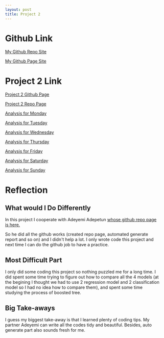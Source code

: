 ```yaml
---
layout: post
title: Project 2
---
```


# Github Link

[My Github Repo Site](https://github.com/CurlySheep?tab=repositories)

[My Github Page Site](https://github.com/CurlySheep)

# Project 2 Link

[Project 2 Github Page](https://yemoray.github.io/ST-558-Project_2/)

[Project 2 Repo Page](https://github.com/yemoray/ST-558-Project_2)

[Analysis for Monday](https://github.com/yemoray/ST-558-Project_2/blob/main/Weekday_Analysis.md)

[Analysis for Tuesday](https://github.com/yemoray/ST-558-Project_2/blob/main/tuesday.md)

[Analysis for Wednesday](https://github.com/yemoray/ST-558-Project_2/blob/main/wednesday.md)

[Analysis for Thursday](https://github.com/yemoray/ST-558-Project_2/blob/main/thursday.md)

[Analysis for Friday](https://github.com/yemoray/ST-558-Project_2/blob/main/friday.md)

[Analysis for Saturday](https://github.com/yemoray/ST-558-Project_2/blob/main/saturday.md)

[Analysis for Sunday](https://github.com/yemoray/ST-558-Project_2/blob/main/sunday.md)

# Reflection

## What would I Do Differently

In this project I cooperate with Adeyemi Adepetun [whose github repo page is here.](https://github.com/yemoray?tab=repositories)

So he did all the github works (created repo page, automated generate report and so on) and I didn't help a lot. I only wrote code this project and next time I can do the github job to have a practice.

## Most Difficult Part

I only did some coding this project so nothing puzzled me for a long time. I did spent some time trying to figure out how to compare all the 4 models (at the begining I thought we had to use 2 regression model and 2 classification model so I had no idea how to compare them), and spent some time studying the process of boosted tree.

## Big Take-aways

I guess my biggest take-away is that I learned plenty of coding tips. My partner Adeyemi can write all the codes tidy and beautiful. Besides, auto generate part also sounds fresh for me.
